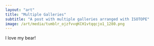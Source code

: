 ```yaml
---
layout: "art"
title: "Multiple Galleries"
subtitle: "A post with multiple galleries arranged with ISOTOPE"
image: /art/media/tumblr_ojzfvvqKCH1vtqqcjo1_1280.png
---
```

I love my bear!
